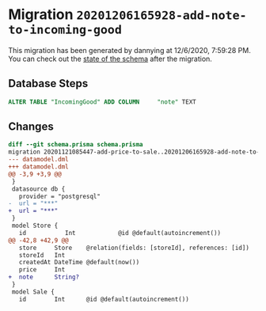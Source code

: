 # Migration `20201206165928-add-note-to-incoming-good`

This migration has been generated by dannying at 12/6/2020, 7:59:28 PM.
You can check out the [state of the schema](./schema.prisma) after the migration.

## Database Steps

```sql
ALTER TABLE "IncomingGood" ADD COLUMN     "note" TEXT
```

## Changes

```diff
diff --git schema.prisma schema.prisma
migration 20201121085447-add-price-to-sale..20201206165928-add-note-to-incoming-good
--- datamodel.dml
+++ datamodel.dml
@@ -3,9 +3,9 @@
 }
 datasource db {
   provider = "postgresql"
-  url = "***"
+  url = "***"
 }
 model Store {
   id           Int            @id @default(autoincrement())
@@ -42,8 +42,9 @@
   store     Store    @relation(fields: [storeId], references: [id])
   storeId   Int
   createdAt DateTime @default(now())
   price     Int
+  note      String?
 }
 model Sale {
   id        Int      @id @default(autoincrement())
```


